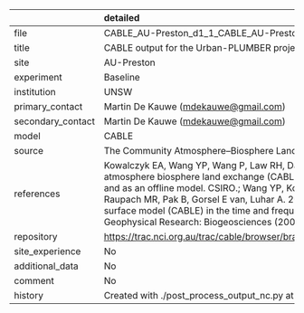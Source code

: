 |                   | detailed                                                                                                                                                                                                                                                                                                                                                                                                                           |
|:------------------|:-----------------------------------------------------------------------------------------------------------------------------------------------------------------------------------------------------------------------------------------------------------------------------------------------------------------------------------------------------------------------------------------------------------------------------------|
| file              | CABLE_AU-Preston_d1_1_CABLE_AU-Preston_d1.nc                                                                                                                                                                                                                                                                                                                                                                                       |
| title             | CABLE output for the Urban-PLUMBER project                                                                                                                                                                                                                                                                                                                                                                                         |
| site              | AU-Preston                                                                                                                                                                                                                                                                                                                                                                                                                         |
| experiment        | Baseline                                                                                                                                                                                                                                                                                                                                                                                                                           |
| institution       | UNSW                                                                                                                                                                                                                                                                                                                                                                                                                               |
| primary_contact   | Martin De Kauwe (mdekauwe@gmail.com)                                                                                                                                                                                                                                                                                                                                                                                               |
| secondary_contact | Martin De Kauwe (mdekauwe@gmail.com)                                                                                                                                                                                                                                                                                                                                                                                               |
| model             | CABLE                                                                                                                                                                                                                                                                                                                                                                                                                              |
| source            | The Community Atmosphere–Biosphere Land Exchange model, revision: 7287                                                                                                                                                                                                                                                                                                                                                             |
| references        | Kowalczyk EA, Wang YP, Wang P, Law RH, Davies HL. 2006. The csiro atmosphere biosphere land exchange (CABLE) model for use in climate models and as an offline model. CSIRO.; Wang YP, Kowalczyk E, Leuning R, Abramowitz G, Raupach MR, Pak B, Gorsel E van, Luhar A. 2011. Diagnosing errors in a land surface model (CABLE) in the time and frequency domains. Journal of Geophysical Research: Biogeosciences (2005–2012) 116. |
| repository        | https://trac.nci.org.au/trac/cable/browser/branches/Users/mgk576/trunk_plumber                                                                                                                                                                                                                                                                                                                                                     |
| site_experience   | No                                                                                                                                                                                                                                                                                                                                                                                                                                 |
| additional_data   | No                                                                                                                                                                                                                                                                                                                                                                                                                                 |
| comment           | No                                                                                                                                                                                                                                                                                                                                                                                                                                 |
| history           | Created with ./post_process_output_nc.py at 2021-02-04 13:53:22.600552                                                                                                                                                                                                                                                                                                                                                             |
